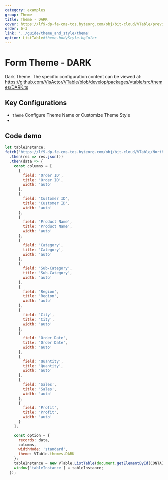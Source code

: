 ```yaml
---
category: examples
group: Theme
title: Theme - DARK
cover: https://lf9-dp-fe-cms-tos.byteorg.com/obj/bit-cloud/VTable/preview/dark.png
order: 6-3
link: '../guide/theme_and_style/theme'
option: ListTable#theme.bodyStyle.bgColor
---
```


# Form Theme - DARK

Dark Theme. The specific configuration content can be viewed at: https://github.com/VisActor/VTable/blob/develop/packages/vtable/src/themes/DARK.ts

## Key Configurations

- `theme` Configure Theme Name or Customize Theme Style
-

## Code demo

```javascript livedemo template=vtable
let tableInstance;
fetch('https://lf9-dp-fe-cms-tos.byteorg.com/obj/bit-cloud/VTable/North_American_Superstore_data.json')
  .then(res => res.json())
  .then(data => {
    const columns = [
      {
        field: 'Order ID',
        title: 'Order ID',
        width: 'auto'
      },
      {
        field: 'Customer ID',
        title: 'Customer ID',
        width: 'auto'
      },
      {
        field: 'Product Name',
        title: 'Product Name',
        width: 'auto'
      },
      {
        field: 'Category',
        title: 'Category',
        width: 'auto'
      },
      {
        field: 'Sub-Category',
        title: 'Sub-Category',
        width: 'auto'
      },
      {
        field: 'Region',
        title: 'Region',
        width: 'auto'
      },
      {
        field: 'City',
        title: 'City',
        width: 'auto'
      },
      {
        field: 'Order Date',
        title: 'Order Date',
        width: 'auto'
      },
      {
        field: 'Quantity',
        title: 'Quantity',
        width: 'auto'
      },
      {
        field: 'Sales',
        title: 'Sales',
        width: 'auto'
      },
      {
        field: 'Profit',
        title: 'Profit',
        width: 'auto'
      }
    ];

    const option = {
      records: data,
      columns,
      widthMode: 'standard',
      theme: VTable.themes.DARK
    };
    tableInstance = new VTable.ListTable(document.getElementById(CONTAINER_ID), option);
    window['tableInstance'] = tableInstance;
  });
```
